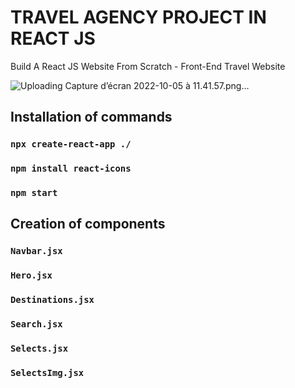 # TRAVEL AGENCY PROJECT IN REACT JS

Build A React JS Website From Scratch - Front-End Travel Website

![Uploading Capture d’écran 2022-10-05 à 11.41.57.png…]()

## Installation of commands
### `npx create-react-app ./`
### `npm install react-icons`
### `npm start`


## Creation of components
### `Navbar.jsx`
### `Hero.jsx`
### `Destinations.jsx`
### `Search.jsx`
### `Selects.jsx`
### `SelectsImg.jsx`







